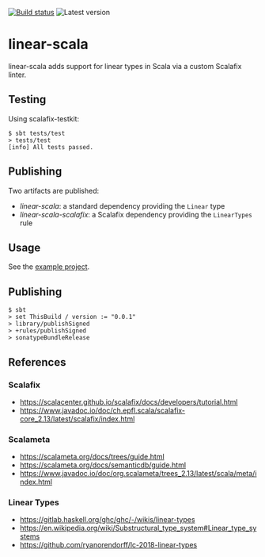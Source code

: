 [![Build status](https://github.com/earldouglas/linear-scala/workflows/build/badge.svg)](https://github.com/earldouglas/linear-scala/actions)
![Latest version](https://img.shields.io/github/tag/earldouglas/linear-scala.svg)

# linear-scala

linear-scala adds support for linear types in Scala via a custom
Scalafix linter.

## Testing

Using scalafix-testkit:

```
$ sbt tests/test
> tests/test
[info] All tests passed.
```

## Publishing

Two artifacts are published:

* *linear-scala*: a standard dependency providing the `Linear` type
* *linear-scala-scalafix*: a Scalafix dependency providing the
  `LinearTypes` rule

## Usage

See the [example project](example/).

## Publishing

```
$ sbt
> set ThisBuild / version := "0.0.1"
> library/publishSigned
> +rules/publishSigned
> sonatypeBundleRelease
```

## References

### Scalafix

* https://scalacenter.github.io/scalafix/docs/developers/tutorial.html
* https://www.javadoc.io/doc/ch.epfl.scala/scalafix-core_2.13/latest/scalafix/index.html

### Scalameta

* https://scalameta.org/docs/trees/guide.html
* https://scalameta.org/docs/semanticdb/guide.html
* https://www.javadoc.io/doc/org.scalameta/trees_2.13/latest/scala/meta/index.html

### Linear Types

* https://gitlab.haskell.org/ghc/ghc/-/wikis/linear-types
* https://en.wikipedia.org/wiki/Substructural_type_system#Linear_type_systems
* https://github.com/ryanorendorff/lc-2018-linear-types
